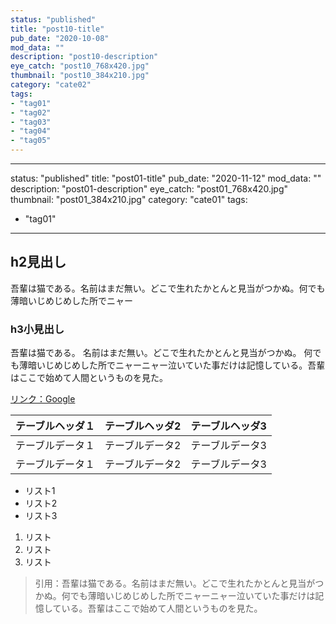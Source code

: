 ```yaml
---
status: "published"
title: "post10-title"
pub_date: "2020-10-08"
mod_data: ""
description: "post10-description"
eye_catch: "post10_768x420.jpg"
thumbnail: "post10_384x210.jpg"
category: "cate02"
tags:
- "tag01"
- "tag02"
- "tag03"
- "tag04"
- "tag05"
---
```


---
status: "published"
title: "post01-title"
pub_date: "2020-11-12"
mod_data: ""
description: "post01-description"
eye_catch: "post01_768x420.jpg"
thumbnail: "post01_384x210.jpg"
category: "cate01"
tags:
- "tag01"
---

## h2見出し

吾輩は猫である。名前はまだ無い。どこで生れたかとんと見当がつかぬ。何でも薄暗いじめじめした所でニャー

### h3小見出し

吾輩は猫である。
名前はまだ無い。どこで生れたかとんと見当がつかぬ。
何でも薄暗いじめじめした所でニャーニャー泣いていた事だけは記憶している。吾輩はここで始めて人間というものを見た。

[リンク：Google](https://google.com)

<table>
  <thead>
    <tr>
      <th>テーブルヘッダ１</th>
      <th>テーブルヘッダ2</th>
      <th>テーブルヘッダ3</th>
    </tr>
  <thead>
  <tbody>
    <tr>
      <td>テーブルデータ１</td>
      <td>テーブルデータ2</td>
      <td>テーブルデータ3</td>
    </tr>
    <tr>
      <td>テーブルデータ１</td>
      <td>テーブルデータ2</td>
      <td>テーブルデータ3</td>
    </tr>
  <tbody>
</table>

* リスト1
* リスト2
* リスト3

1. リスト
2. リスト
3. リスト

> 引用：吾輩は猫である。名前はまだ無い。どこで生れたかとんと見当がつかぬ。何でも薄暗いじめじめした所でニャーニャー泣いていた事だけは記憶している。吾輩はここで始めて人間というものを見た。